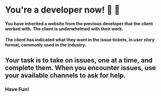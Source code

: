 # You're a developer now! 💽 🥳

#### You have inherited a website from the previous developer that the client worked with. The client is underwhelmed with their work. 
#### The client has indicated what they want in the issue tickets, in _user story_ format, commonly used in the industry.

## Your task is to take on issues, one at a time, and complete them. When you encounter issues, use your available channels to ask for help.

### Have Fun!
